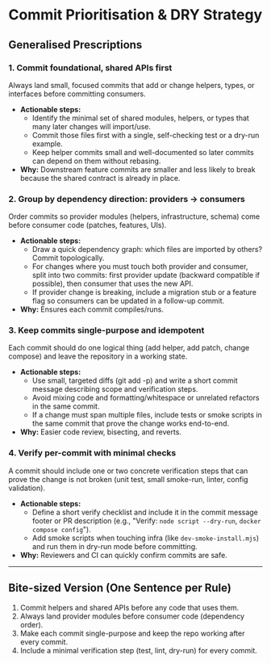 # Commit Prioritisation & DRY Strategy

## Generalised Prescriptions

### 1. Commit foundational, shared APIs first
Always land small, focused commits that add or change helpers, types, or interfaces before committing consumers.
- **Actionable steps:**
  - Identify the minimal set of shared modules, helpers, or types that many later changes will import/use.
  - Commit those files first with a single, self-checking test or a dry-run example.
  - Keep helper commits small and well-documented so later commits can depend on them without rebasing.
- **Why:** Downstream feature commits are smaller and less likely to break because the shared contract is already in place.

### 2. Group by dependency direction: providers → consumers
Order commits so provider modules (helpers, infrastructure, schema) come before consumer code (patches, features, UIs).
- **Actionable steps:**
  - Draw a quick dependency graph: which files are imported by others? Commit topologically.
  - For changes where you must touch both provider and consumer, split into two commits: first provider update (backward compatible if possible), then consumer that uses the new API.
  - If provider change is breaking, include a migration stub or a feature flag so consumers can be updated in a follow-up commit.
- **Why:** Ensures each commit compiles/runs.

### 3. Keep commits single-purpose and idempotent
Each commit should do one logical thing (add helper, add patch, change compose) and leave the repository in a working state.
- **Actionable steps:**
  - Use small, targeted diffs (git add -p) and write a short commit message describing scope and verification steps.
  - Avoid mixing code and formatting/whitespace or unrelated refactors in the same commit.
  - If a change must span multiple files, include tests or smoke scripts in the same commit that prove the change works end-to-end.
- **Why:** Easier code review, bisecting, and reverts.

### 4. Verify per-commit with minimal checks
A commit should include one or two concrete verification steps that can prove the change is not broken (unit test, small smoke-run, linter, config validation).
- **Actionable steps:**
  - Define a short verify checklist and include it in the commit message footer or PR description (e.g., "Verify: `node script --dry-run`, `docker compose config`").
  - Add smoke scripts when touching infra (like `dev-smoke-install.mjs`) and run them in dry-run mode before committing.
- **Why:** Reviewers and CI can quickly confirm commits are safe.

---

## Bite-sized Version (One Sentence per Rule)

1. Commit helpers and shared APIs before any code that uses them.
2. Always land provider modules before consumer code (dependency order).
3. Make each commit single-purpose and keep the repo working after every commit.
4. Include a minimal verification step (test, lint, dry-run) for every commit.
